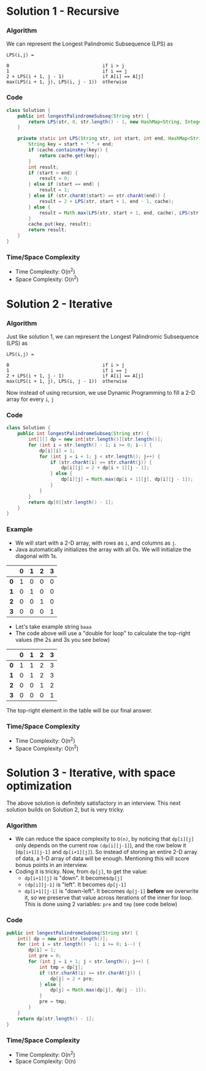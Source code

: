 # Solution 1 - Recursive

### Algorithm

We can represent the Longest Palindromic Subsequence (LPS) as
```
LPS(i,j) =

0                                  if i > j
1                                  if i == j
2 + LPS(i + 1, j - 1)              if A[i] == A[j]
max(LPS(i + 1, j), LPS(i, j - 1))  otherwise
```

### Code

```java
class Solution {
    public int longestPalindromeSubseq(String str) {
        return LPS(str, 0, str.length() - 1, new HashMap<String, Integer>());
    }

	private static int LPS(String str, int start, int end, HashMap<String, Integer> cache) {
		String key = start + " " + end;
		if (cache.containsKey(key)) {
			return cache.get(key);
		}
		int result;
		if (start > end) {
			result = 0;
		} else if (start == end) {
			result = 1;
		} else if (str.charAt(start) == str.charAt(end)) {
			result = 2 + LPS(str, start + 1, end - 1, cache);
		} else {
			result = Math.max(LPS(str, start + 1, end, cache), LPS(str, start, end - 1, cache));
		}
		cache.put(key, result);
		return result;
	}
}
```

### Time/Space Complexity

-  Time Complexity: O(n<sup>2</sup>)
- Space Complexity: O(n<sup>2</sup>)

# Solution 2 - Iterative

### Algorithm

Just like solution 1, we can represent the Longest Palindromic Subsequence (LPS) as

```
LPS(i,j) =

0                                  if i > j
1                                  if i == j
2 + LPS(i + 1, j - 1)              if A[i] == A[j]
max(LPS(i + 1, j), LPS(i, j - 1))  otherwise
```

Now instead of using recursion, we use Dynamic Programming to fill a 2-D array for every `i`, `j`

### Code

```java
class Solution {
    public int longestPalindromeSubseq(String str) {
        int[][] dp = new int[str.length()][str.length()];
        for (int i = str.length() - 1; i >= 0; i--) {
            dp[i][i] = 1;
            for (int j = i + 1; j < str.length(); j++) {
                if (str.charAt(i) == str.charAt(j)) {
                    dp[i][j] = 2 + dp[i + 1][j - 1];
                } else {
                    dp[i][j] = Math.max(dp[i + 1][j], dp[i][j - 1]);
                }
            }
        }
        return dp[0][str.length() - 1];
    }
}
```

### Example

- We will start with a 2-D array, with rows as `i`, and columns as `j`.
- Java automatically initializes the array with all 0s. We will initialize the diagonal with 1s.

|       | 0 | 1 | 2 | 3 |
|-------|---|---|---|---|
| __0__ | 1 | 0 | 0 | 0 |
| __1__ | 0 | 1 | 0 | 0 |
| __2__ | 0 | 0 | 1 | 0 |
| __3__ | 0 | 0 | 0 | 1 |

- Let's take example string `baaa`
- The code above will use a "double for loop" to calculate the top-right values (the 2s and 3s you see below)

|       | 0 | 1 | 2 | 3 |
|-------|---|---|---|---|
| __0__ | 1 | 1 | 2 | 3 |
| __1__ | 0 | 1 | 2 | 3 |
| __2__ | 0 | 0 | 1 | 2 |
| __3__ | 0 | 0 | 0 | 1 |

The top-right element in the table will be our final answer.


### Time/Space Complexity

-  Time Complexity: O(n<sup>2</sup>)
- Space Complexity: O(n<sup>2</sup>)


# Solution 3 - Iterative, with space optimization

The above solution is definitely satisfactory in an interview. This next solution builds on Solution 2, but is very tricky.

### Algorithm

- We can reduce the space complexity to `O(n)`, by noticing that `dp[i][j]` only depends on the current row `(dp[i][j-1]`), and the row below it (`dp[i+1][j-1]` and `dp[i+1][j]`). So instead of storing an entire 2-D array of data, a 1-D array of data will be enough. Mentioning this will score bonus points in an interview.
- Coding it is tricky. Now, from `dp[j]`, to get the value:
  - `dp[i+1][j]` is "down". It becomes`dp[j]`
  - `(dp[i][j-1]` is "left". It becomes `dp[j-1]`
  - `dp[i+1][j-1]` is "down-left". It becomes `dp[j-1]` __before__ we overwrite it, so we preserve that value across iterations of the inner for loop. This is done using 2 variables: `pre` and `tmp` (see code below)

### Code

```java
public int longestPalindromeSubseq(String str) {
    int[] dp = new int[str.length()];
    for (int i = str.length() - 1; i >= 0; i--) {
        dp[i] = 1;
        int pre = 0;
        for (int j = i + 1; j < str.length(); j++) {
            int tmp = dp[j];
            if (str.charAt(i) == str.charAt(j)) {
                dp[j] = 2 + pre;
            } else {
                dp[j] = Math.max(dp[j], dp[j - 1]);
            }
            pre = tmp;
        }
    }
    return dp[str.length() - 1];
}
```


### Time/Space Complexity

-  Time Complexity: O(n<sup>2</sup>)
- Space Complexity: O(n)
